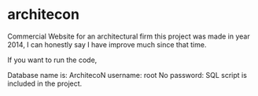 # architecon
Commercial Website for an architectural firm
this project was made in year 2014, I can honestly say I have improve much since that time. 

If you want to run the code,

Database name is: ArchitecoN
username: root
No password: 
SQL script is included in the project.
